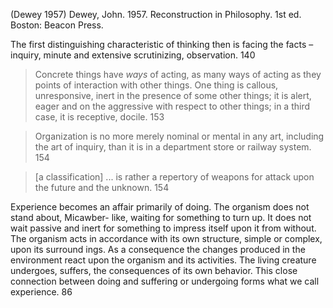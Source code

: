 ﻿(Dewey 1957)
Dewey, John. 1957. Reconstruction in Philosophy. 1st ed. Boston: Beacon Press.

The first distinguishing characteristic of thinking then is facing the facts – inquiry, minute and extensive scrutinizing, observation. 140

> Concrete things have _ways_ of acting, as many ways of acting as they points of interaction with other things. One thing is callous, unresponsive, inert in the presence of some other things; it is alert, eager and on the aggressive with respect to other things; in a third case, it is receptive, docile. 153 

>Organization is no more merely nominal or mental in any art, including the art of inquiry, than it is in a department store or railway system. 154

>[a classification] ... is rather a repertory of weapons for attack upon the future and the unknown. 154 

Experience becomes an affair primarily of doing. The organism does not stand about, Micawber- like, waiting for something to turn up. It does not wait passive and inert for something to impress itself upon it from without. The organism acts in accordance with its own structure, simple or complex, upon its surround ings. As a consequence the changes produced in the environment react upon the organism and its activities. The living creature undergoes, suffers, the consequences of its own behavior. This close connection between doing and suffering or undergoing forms what we call experience. 86
